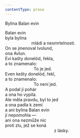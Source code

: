 ```yaml
---
contentType: prose
---
```


Bylina Balan evin

Balan evin  
byla bylina  
                      mládí a nesmrtelnosti.  
On se jmenoval Ivolund,  
ona Avlun.  
Evi kašty donelód, řekla,  
a to znamenalo:  
                        To je jed.  
Even kešty donelód, řekl,  
a to znamenalo:  
                        To není jed.  
A podal jí pohár  
a ona ho vypila.  
Ale měla pravdu, byl to jed  
a ona padla k zemi  
a ani bylina Balan evin  
jí nepomohla —  
ani ona nezmůže nic  
proti zlu, jež se koná  
                                         z lásky.
